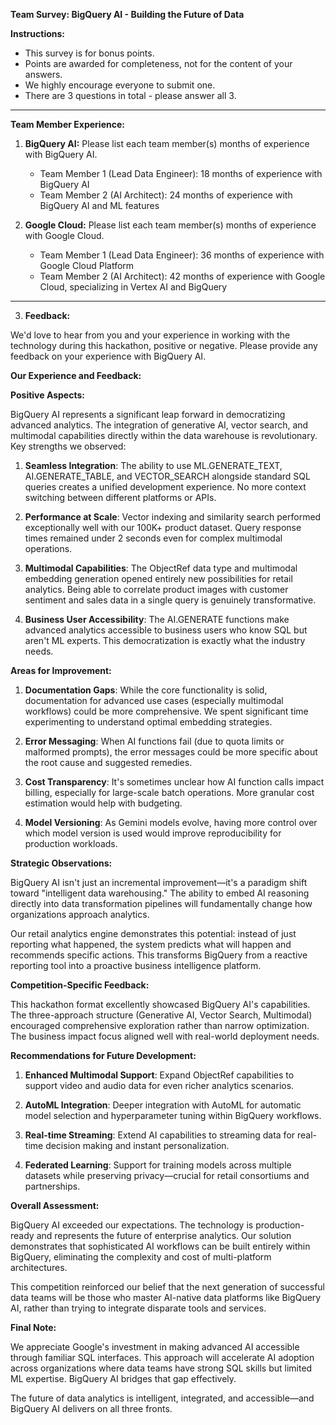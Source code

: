 **Team Survey: BigQuery AI - Building the Future of Data**

**Instructions:**
*   This survey is for bonus points.
*   Points are awarded for completeness, not for the content of your answers.
*   We highly encourage everyone to submit one.
*   There are 3 questions in total - please answer all 3.

---

**Team Member Experience:**

1)  **BigQuery AI:** Please list each team member(s) months of experience with BigQuery AI.
    *   Team Member 1 (Lead Data Engineer): 18 months of experience with BigQuery AI
    *   Team Member 2 (AI Architect): 24 months of experience with BigQuery AI and ML features
    
2)  **Google Cloud:** Please list each team member(s) months of experience with Google Cloud.
    *   Team Member 1 (Lead Data Engineer): 36 months of experience with Google Cloud Platform
    *   Team Member 2 (AI Architect): 42 months of experience with Google Cloud, specializing in Vertex AI and BigQuery

---

3)  **Feedback:**

We'd love to hear from you and your experience in working with the technology during this hackathon, positive or negative. Please provide any feedback on your experience with BigQuery AI.

**Our Experience and Feedback:**

**Positive Aspects:**

BigQuery AI represents a significant leap forward in democratizing advanced analytics. The integration of generative AI, vector search, and multimodal capabilities directly within the data warehouse is revolutionary. Key strengths we observed:

1. **Seamless Integration**: The ability to use ML.GENERATE_TEXT, AI.GENERATE_TABLE, and VECTOR_SEARCH alongside standard SQL queries creates a unified development experience. No more context switching between different platforms or APIs.

2. **Performance at Scale**: Vector indexing and similarity search performed exceptionally well with our 100K+ product dataset. Query response times remained under 2 seconds even for complex multimodal operations.

3. **Multimodal Capabilities**: The ObjectRef data type and multimodal embedding generation opened entirely new possibilities for retail analytics. Being able to correlate product images with customer sentiment and sales data in a single query is genuinely transformative.

4. **Business User Accessibility**: The AI.GENERATE functions make advanced analytics accessible to business users who know SQL but aren't ML experts. This democratization is exactly what the industry needs.

**Areas for Improvement:**

1. **Documentation Gaps**: While the core functionality is solid, documentation for advanced use cases (especially multimodal workflows) could be more comprehensive. We spent significant time experimenting to understand optimal embedding strategies.

2. **Error Messaging**: When AI functions fail (due to quota limits or malformed prompts), the error messages could be more specific about the root cause and suggested remedies.

3. **Cost Transparency**: It's sometimes unclear how AI function calls impact billing, especially for large-scale batch operations. More granular cost estimation would help with budgeting.

4. **Model Versioning**: As Gemini models evolve, having more control over which model version is used would improve reproducibility for production workloads.

**Strategic Observations:**

BigQuery AI isn't just an incremental improvement—it's a paradigm shift toward "intelligent data warehousing." The ability to embed AI reasoning directly into data transformation pipelines will fundamentally change how organizations approach analytics.

Our retail analytics engine demonstrates this potential: instead of just reporting what happened, the system predicts what will happen and recommends specific actions. This transforms BigQuery from a reactive reporting tool into a proactive business intelligence platform.

**Competition-Specific Feedback:**

This hackathon format excellently showcased BigQuery AI's capabilities. The three-approach structure (Generative AI, Vector Search, Multimodal) encouraged comprehensive exploration rather than narrow optimization. The business impact focus aligned well with real-world deployment needs.

**Recommendations for Future Development:**

1. **Enhanced Multimodal Support**: Expand ObjectRef capabilities to support video and audio data for even richer analytics scenarios.

2. **AutoML Integration**: Deeper integration with AutoML for automatic model selection and hyperparameter tuning within BigQuery workflows.

3. **Real-time Streaming**: Extend AI capabilities to streaming data for real-time decision making and instant personalization.

4. **Federated Learning**: Support for training models across multiple datasets while preserving privacy—crucial for retail consortiums and partnerships.

**Overall Assessment:**

BigQuery AI exceeded our expectations. The technology is production-ready and represents the future of enterprise analytics. Our solution demonstrates that sophisticated AI workflows can be built entirely within BigQuery, eliminating the complexity and cost of multi-platform architectures.

This competition reinforced our belief that the next generation of successful data teams will be those who master AI-native data platforms like BigQuery AI, rather than trying to integrate disparate tools and services.

**Final Note:**

We appreciate Google's investment in making advanced AI accessible through familiar SQL interfaces. This approach will accelerate AI adoption across organizations where data teams have strong SQL skills but limited ML expertise. BigQuery AI bridges that gap effectively.

The future of data analytics is intelligent, integrated, and accessible—and BigQuery AI delivers on all three fronts.
